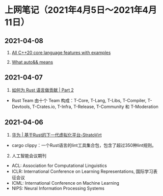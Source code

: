 # 上网笔记（2021年4月5日～2021年4月11日）

## 2021-04-08

1. [All C++20 core language features with examples][c++20]

2. [What auto&& means][auto&&]

  [c++20]: https://oleksandrkvl.github.io/2021/04/02/cpp-20-overview.html
  [auto&&]: https://www.fluentcpp.com/2021/04/02/what-auto-means/

## 2021-04-07

1. [如何为 Rust 语言做贡献 | Part 2][rust_contribute_2]
  - Rust Team 由十个 Team 构成：T-Core, T-Lang, T-Libs, T-Compiler, T-Devtools, T-Crates.io, T-Infra, T-Release, T-Community 和 T-Moderation

  [rust_contribute_2]: https://www.yuque.com/chaosbot/rust_magazine_2021/eeblt4

## 2021-04-06

1. [华为 | 基于Rust的下一代虚拟化平台-StratoVirt][stratovirt]
  - cargo clippy：一个Rust语言的lint工具集合包，包含了超过350种lint规则。

  [stratovirt]: https://www.yuque.com/chaosbot/rust_magazine_2021/nc4nvv

2. 人工智能会议期刊
  - ACL: Association for Computational Linguistics
  - ICLR: International Conference on Learning Representations, 国际学习表征会议
  - ICML: International Conference on Machine Learning
  - NIPS: Neural Information Processing Systems
